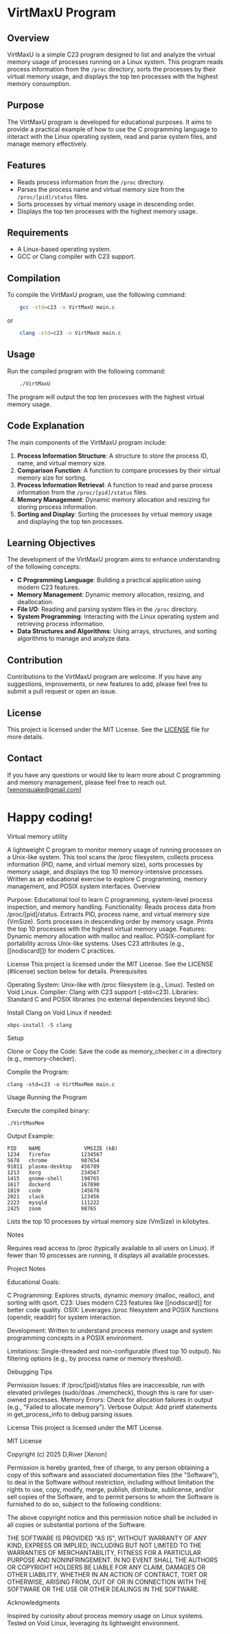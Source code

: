 # VirtMaxU Program

## Overview
VirtMaxU is a simple C23 program designed to list and analyze the virtual memory usage of processes running on a Linux system. This program reads process information from the `/proc` directory, sorts the processes by their virtual memory usage, and displays the top ten processes with the highest memory consumption.

## Purpose
The VirtMaxU program is developed for educational purposes. It aims to provide a practical example of how to use the C programming language to interact with the Linux operating system, read and parse system files, and manage memory effectively.

## Features
- Reads process information from the `/proc` directory.
- Parses the process name and virtual memory size from the `/proc/[pid]/status` files.
- Sorts processes by virtual memory usage in descending order.
- Displays the top ten processes with the highest memory usage.

## Requirements
- A Linux-based operating system.
- GCC or Clang compiler with C23 support.

## Compilation
To compile the VirtMaxU program, use the following command:

```bash
    gcc -std=c23 -o VirtMaxU main.c
```

or

```bash
    clang -std=c23 -o VirtMaxU main.c
```

## Usage
Run the compiled program with the following command:

```bash
    ./VirtMaxU
```

The program will output the top ten processes with the highest virtual memory usage.

## Code Explanation
The main components of the VirtMaxU program include:

1. **Process Information Structure**: A structure to store the process ID, name, and virtual memory size.
2. **Comparison Function**: A function to compare processes by their virtual memory size for sorting.
3. **Process Information Retrieval**: A function to read and parse process information from the `/proc/[pid]/status` files.
4. **Memory Management**: Dynamic memory allocation and resizing for storing process information.
5. **Sorting and Display**: Sorting the processes by virtual memory usage and displaying the top ten processes.

## Learning Objectives
The development of the VirtMaxU program aims to enhance understanding of the following concepts:
- **C Programming Language**: Building a practical application using modern C23 features.
- **Memory Management**: Dynamic memory allocation, resizing, and deallocation.
- **File I/O**: Reading and parsing system files in the `/proc` directory.
- **System Programming**: Interacting with the Linux operating system and retrieving process information.
- **Data Structures and Algorithms**: Using arrays, structures, and sorting algorithms to manage and analyze data.

## Contribution
Contributions to the VirtMaxU program are welcome. If you have any suggestions, improvements, or new features to add, please feel free to submit a pull request or open an issue.

## License
This project is licensed under the MIT License. See the [LICENSE](LICENSE) file for more details.

## Contact
If you have any questions or would like to learn more about C programming and memory management, please feel free to reach out.
[xenonquake@gmail.com]

Happy coding!
=======
Virtual memory utility

A lightweight C program to monitor memory usage of running processes on a Unix-like system. This tool scans the /proc filesystem, collects process information (PID, name, and virtual memory size), sorts processes by memory usage, and displays the top 10 memory-intensive processes. Written as an educational exercise to explore C programming, memory management, and POSIX system interfaces.
Overview

  Purpose: Educational tool to learn C programming, system-level process inspection, and memory handling.
  Functionality:
        Reads process data from /proc/[pid]/status.
        Extracts PID, process name, and virtual memory size (VmSize).
        Sorts processes in descending order by memory usage.
        Prints the top 10 processes with the highest virtual memory usage.
    Features:
        Dynamic memory allocation with malloc and realloc.
        POSIX-compliant for portability across Unix-like systems.
        Uses C23 attributes (e.g., [[nodiscard]]) for modern C practices.

License
This project is licensed under the MIT License. See the LICENSE (#license) section below for details.
Prerequisites

  Operating System: Unix-like with /proc filesystem (e.g., Linux). Tested on Void Linux.
  Compiler: Clang with C23 support (-std=c23).
  Libraries: Standard C and POSIX libraries (no external dependencies beyond libc).

Install Clang on Void Linux if needed:

    xbps-install -S clang

Setup

  Clone or Copy the Code:
    Save the code as memory_checker.c in a directory (e.g., memory-checker).
  
  Compile the Program:

    clang -std=c23 -o VirtMaxMem main.c

Usage
Running the Program

Execute the compiled binary:

    ./VirtMaxMem

Output Example:
```
PID    NAME              VMSIZE (kB)
1234   firefox          1234567
5678   chrome           987654
91011  plasma-desktop   456789
1213   Xorg             234567
1415   gnome-shell      198765
1617   dockerd          167890
1819   code             145678
2021   slack            123456
2223   mysqld           111222
2425   zoom             98765
```
Lists the top 10 processes by virtual memory size (VmSize) in kilobytes.

Notes

  Requires read access to /proc (typically available to all users on Linux).
  If fewer than 10 processes are running, it displays all available processes.

Project Notes

  Educational Goals:
        
  C Programming: Explores structs, dynamic memory (malloc, realloc), and sorting with qsort.
  C23: Uses modern C23 features like [[nodiscard]] for better code quality.
  OSIX: Leverages /proc filesystem and POSIX functions (opendir, readdir) for system interaction.
  
  Development: Written to understand process memory usage and system programming concepts in a POSIX environment.
  
  Limitations: 
        Single-threaded and non-configurable (fixed top 10 output).
        No filtering options (e.g., by process name or memory threshold).

Debugging Tips

  Permission Issues: If /proc/[pid]/status files are inaccessible, run with elevated privileges (sudo/doas ./memcheck), though this is rare for user-owned processes.
    Memory Errors: Check for allocation failures in output (e.g., "Failed to allocate memory").
    Verbose Output: Add printf statements in get_process_info to debug parsing issues.

License
This project is licensed under the MIT License.

MIT License

Copyright (c) 2025 D,River [Xenon]

Permission is hereby granted, free of charge, to any person obtaining a copy
of this software and associated documentation files (the "Software"), to deal
in the Software without restriction, including without limitation the rights
to use, copy, modify, merge, publish, distribute, sublicense, and/or sell
copies of the Software, and to permit persons to whom the Software is
furnished to do so, subject to the following conditions:

The above copyright notice and this permission notice shall be included in all
copies or substantial portions of the Software.

THE SOFTWARE IS PROVIDED "AS IS", WITHOUT WARRANTY OF ANY KIND, EXPRESS OR
IMPLIED, INCLUDING BUT NOT LIMITED TO THE WARRANTIES OF MERCHANTABILITY,
FITNESS FOR A PARTICULAR PURPOSE AND NONINFRINGEMENT. IN NO EVENT SHALL THE
AUTHORS OR COPYRIGHT HOLDERS BE LIABLE FOR ANY CLAIM, DAMAGES OR OTHER
LIABILITY, WHETHER IN AN ACTION OF CONTRACT, TORT OR OTHERWISE, ARISING FROM,
OUT OF OR IN CONNECTION WITH THE SOFTWARE OR THE USE OR OTHER DEALINGS IN THE
SOFTWARE.

Acknowledgments

   
Inspired by curiosity about process memory usage on Linux systems.
Tested on Void Linux, leveraging its lightweight environment.

